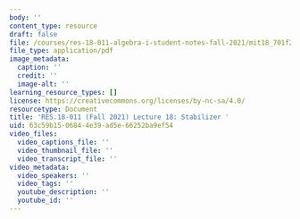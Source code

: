 ```yaml
---
body: ''
content_type: resource
draft: false
file: /courses/res-18-011-algebra-i-student-notes-fall-2021/mit18_701f21_lec18.pdf
file_type: application/pdf
image_metadata:
  caption: ''
  credit: ''
  image-alt: ''
learning_resource_types: []
license: https://creativecommons.org/licenses/by-nc-sa/4.0/
resourcetype: Document
title: 'RES.18-011 (Fall 2021) Lecture 18: Stabilizer '
uid: 63c59b15-0684-4e39-ad5e-66252ba9ef54
video_files:
  video_captions_file: ''
  video_thumbnail_file: ''
  video_transcript_file: ''
video_metadata:
  video_speakers: ''
  video_tags: ''
  youtube_description: ''
  youtube_id: ''
---
```

